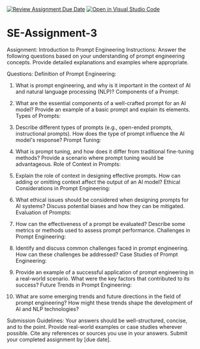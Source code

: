 [![Review Assignment Due Date](https://classroom.github.com/assets/deadline-readme-button-24ddc0f5d75046c5622901739e7c5dd533143b0c8e959d652212380cedb1ea36.svg)](https://classroom.github.com/a/UpfcA4qp)
[![Open in Visual Studio Code](https://classroom.github.com/assets/open-in-vscode-718a45dd9cf7e7f842a935f5ebbe5719a5e09af4491e668f4dbf3b35d5cca122.svg)](https://classroom.github.com/online_ide?assignment_repo_id=15123987&assignment_repo_type=AssignmentRepo)
# SE-Assignment-3
Assignment: Introduction to Prompt Engineering
Instructions:
Answer the following questions based on your understanding of prompt engineering concepts. Provide detailed explanations and examples where appropriate.

Questions:
Definition of Prompt Engineering:
1. What is prompt engineering, and why is it important in the context of AI and natural language processing (NLP)?
Components of a Prompt:

2. What are the essential components of a well-crafted prompt for an AI model? Provide an example of a basic prompt and explain its elements.
Types of Prompts:

3. Describe different types of prompts (e.g., open-ended prompts, instructional prompts). How does the type of prompt influence the AI model's response?
Prompt Tuning:

4. What is prompt tuning, and how does it differ from traditional fine-tuning methods? Provide a scenario where prompt tuning would be advantageous.
Role of Context in Prompts:

5. Explain the role of context in designing effective prompts. How can adding or omitting context affect the output of an AI model?
Ethical Considerations in Prompt Engineering:

6. What ethical issues should be considered when designing prompts for AI systems? Discuss potential biases and how they can be mitigated.
Evaluation of Prompts:

7. How can the effectiveness of a prompt be evaluated? Describe some metrics or methods used to assess prompt performance.
Challenges in Prompt Engineering:

8. Identify and discuss common challenges faced in prompt engineering. How can these challenges be addressed?
Case Studies of Prompt Engineering:

9. Provide an example of a successful application of prompt engineering in a real-world scenario. What were the key factors that contributed to its success?
Future Trends in Prompt Engineering:

10. What are some emerging trends and future directions in the field of prompt engineering? How might these trends shape the development of AI and NLP technologies?


Submission Guidelines:
Your answers should be well-structured, concise, and to the point.
Provide real-world examples or case studies wherever possible.
Cite any references or sources you use in your answers.
Submit your completed assignment by [due date].
